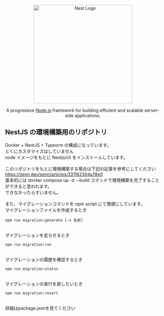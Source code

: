 <p align="center">
  <a href="http://nestjs.com/" target="blank"><img src="https://nestjs.com/img/logo_text.svg" width="320" alt="Nest Logo" /></a>
</p>

[circleci-image]: https://img.shields.io/circleci/build/github/nestjs/nest/master?token=abc123def456
[circleci-url]: https://circleci.com/gh/nestjs/nest

  <p align="center">A progressive <a href="http://nodejs.org" target="_blank">Node.js</a> framework for building efficient and scalable server-side applications.</p>

## NestJS の環境構築用のリポジトリ

Docker + NestJS + Typeorm の構成になっています。<br>
とくにカスタマイズはしていません<br>
node イメージをもとに Nestjs/cli をインストールしています。<br>
<br>
このリポジトリをもとに環境構築する場合は下記の記事を参考にしてください<br>
https://zenn.dev/senri/articles/331162304a78e0
<br>
基本的には docker compose up -d --build コマンドで環境構築を完了することができると思われます。<br>
できなかったらすいません。<br>
<br>
また、マイグレーションコマンドを npm script にて簡便にしています。<br>
マイグレーションファイルを作成するとき<br>

```
npm run migration:generate [-n 名前]
```

<br>
マイグレーションを走らせるとき<br>

```
npm run migration:run
```

<br>
マイグレーションの履歴を確認するとき<br>

```
npm run migration:status
```

<br>
マイグレーションの実行を戻したいとき<br>

```
npm run migration:revert
```

<br>
詳細はpackage.jsonを見てください
